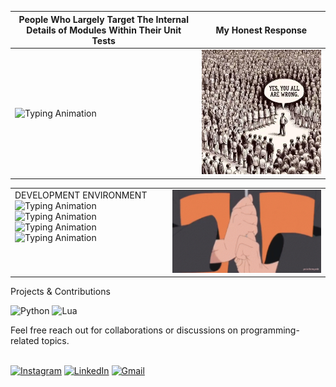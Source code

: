 <!-- Information -->

|People Who Largely Target The Internal Details of Modules Within Their Unit Tests | **My Honest Response** |
|--------------|-------|
|<div align="left"> <img src="https://readme-typing-svg.demolab.com?font=Geist+Mono&weight=450&size=30&duration=1500&pause=500&color=AE0000&width=435&lines=TDD+Is+Dead.;TDD+Does+Not+Work.;TDD+Is+A+Waste+Of+Time." alt="Typing Animation"></div> | <img src="https://github.com/kayinsg/kayinsg/blob/main/img1.jpg" width="350"> |


<table><tr>
<td valign="top" width="50%">
DEVELOPMENT ENVIRONMENT
<img src="https://readme-typing-svg.demolab.com?font=Geist+Mono&weight=530&size=23&duration=3000&pause=800&color=4285F4&width=360&lines=Linux" alt="Typing Animation"><br>
<img src="https://readme-typing-svg.demolab.com?font=Geist+Mono&weight=530&size=23&duration=3000&pause=800&color=EA4335&width=360&lines=i3wm" alt="Typing Animation"><br>
<img src="https://readme-typing-svg.demolab.com?font=Geist+Mono&weight=530&size=23&duration=3000&pause=800&color=FBBC05&width=360&lines=TMUX" alt="Typing Animation"><br>
<img src="https://readme-typing-svg.demolab.com?font=Geist+Mono&weight=530&size=23&duration=3000&pause=800&color=34A853&width=360&lines=Neovim" alt="Typing Animation"><br>
</td>
<td valign="center" width="50%">
<img src="https://github.com/kayinsg/kayinsg/blob/main/img2.gif" width="325">
</td>
</tr></table>

Projects & Contributions<br>
<p align="left">
  <img src="https://img.shields.io/badge/python-3670A0?style=for-the-badge&logo=python&logoColor=ffdd54" alt="Python">
  <img src="https://img.shields.io/badge/lua-%232C2D72.svg?style=for-the-badge&logo=lua&logoColor=white" alt="Lua">
</p>
Feel free reach out for collaborations or discussions on programming-related topics.<br><br>
<p align="left">
  <a href="https://www.instagram.com/kayinpepperr/"><img src="https://img.shields.io/badge/Instagram-%23E4405F.svg?style=for-the-badge&logo=Instagram&logoColor=white" alt="Instagram"></a>
  <a href="https://www.linkedin.com/in/kayin-gayle/"><img src="https://img.shields.io/badge/linkedin-%230077B5.svg?style=for-the-badge&logo=linkedin&logoColor=white" alt="LinkedIn"></a>
  <a href="kayin.gayle@gmail.com"><img src="https://img.shields.io/badge/Gmail-D14836?style=for-the-badge&logo=gmail&logoColor=white" alt="Gmail"></a>
</p>
